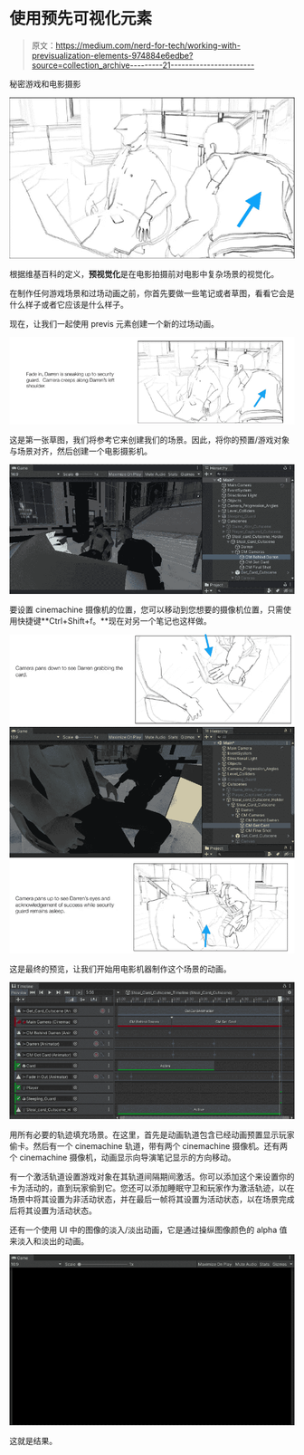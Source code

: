 # 使用预先可视化元素

> 原文：<https://medium.com/nerd-for-tech/working-with-previsualization-elements-974884e6edbe?source=collection_archive---------21----------------------->

秘密游戏和电影摄影

![](img/a74a130f3a0685e07de40f273eed19d0.png)

根据维基百科的定义，**预视觉化**是在电影拍摄前对电影中复杂场景的视觉化。

在制作任何游戏场景和过场动画之前，你首先要做一些笔记或者草图，看看它会是什么样子或者它应该是什么样子。

现在，让我们一起使用 previs 元素创建一个新的过场动画。

![](img/63846a54daee09ff5a89e0cc7950f469.png)

这是第一张草图，我们将参考它来创建我们的场景。因此，将你的预置/游戏对象与场景对齐，然后创建一个电影摄影机。

![](img/bd42b5424efec345bab2f9449ee488c3.png)

要设置 cinemachine 摄像机的位置，您可以移动到您想要的摄像机位置，只需使用快捷键**Ctrl+Shift+f。**现在对另一个笔记也这样做。

![](img/c944619485e237729019b854211a729f.png)![](img/4f0fbbf1ecbba2506ef90440018d5dc5.png)![](img/0777574418689edcd88b72d7fb3280f8.png)

这是最终的预览，让我们开始用电影机器制作这个场景的动画。

![](img/1ebe6fa81dcd8e40ab360618082e7bf3.png)

用所有必要的轨迹填充场景。在这里，首先是动画轨道包含已经动画预置显示玩家偷卡。然后有一个 cinemachine 轨道，带有两个 cinemachine 摄像机。还有两个 cinemachine 摄像机，动画显示向导演笔记显示的方向移动。

有一个激活轨道设置游戏对象在其轨道间隔期间激活。你可以添加这个来设置你的卡为活动的，直到玩家偷到它。您还可以添加睡眠守卫和玩家作为激活轨迹，以在场景中将其设置为非活动状态，并在最后一帧将其设置为活动状态，以在场景完成后将其设置为活动状态。

还有一个使用 UI 中的图像的淡入/淡出动画，它是通过操纵图像颜色的 alpha 值来淡入和淡出的动画。

![](img/e87769a51fd1532e621d733ed2fe3714.png)

这就是结果。